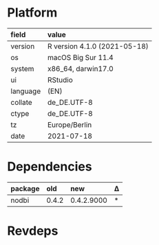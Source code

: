 # Platform

|field    |value                        |
|:--------|:----------------------------|
|version  |R version 4.1.0 (2021-05-18) |
|os       |macOS Big Sur 11.4           |
|system   |x86_64, darwin17.0           |
|ui       |RStudio                      |
|language |(EN)                         |
|collate  |de_DE.UTF-8                  |
|ctype    |de_DE.UTF-8                  |
|tz       |Europe/Berlin                |
|date     |2021-07-18                   |

# Dependencies

|package |old   |new        |Δ  |
|:-------|:-----|:----------|:--|
|nodbi   |0.4.2 |0.4.2.9000 |*  |

# Revdeps

